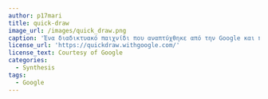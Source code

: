 ```yaml
---
author: p17mari
title: quick-draw
image_url: /images/quick_draw.png
caption: 'Ένα διαδικτυακό παιχνίδι που αναπτύχθηκε από την Google και προκαλεί τους παίκτες να σχεδιάσουν μια εικόνα ενός αντικειμένου ή μιας ιδέας και στη συνέχεια χρησιμοποιεί μια νευρωνική τεχνητή νοημοσύνη για να μαντέψει τι αντιπροσωπεύουν τα σχέδια.Το AI μαθαίνει από κάθε σχέδιο, αυξάνοντας την ικανότητά του να μαντέψει σωστά στο μέλλον.'
license_url: 'https://quickdraw.withgoogle.com/'
license_text: Courtesy of Google
categories:
  - Synthesis
tags:
  - Google
---
```

